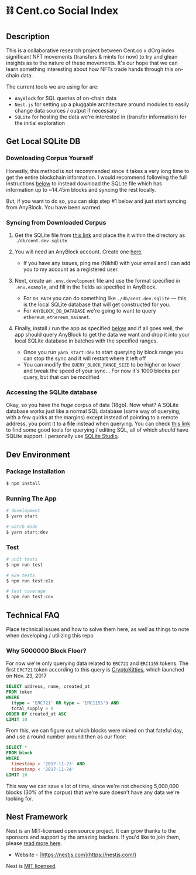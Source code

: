 # ⛓ Cent.co Social Index

## Description

This is a collaborative research project between Cent.co x dOrg index significant NFT movements (transfers & mints for now) to try and glean insights as to the nature of these movements. It's our hope that we can learn something interesting about how NFTs trade hands through this on-chain data.

The current tools we are using for are:

* `AnyBlock` for SQL queries of on-chain data
* `Nest.js` for setting up a pluggable architecture around modules to easily change data sources / output if necessary
* `SQLite` for hosting the data we're interested in (transfer information) for the initial exploration

## Get Local SQLite DB

### Downloading Corpus Yourself

Honestly, this method is *not* recommended since it takes a very long time to get the entire blockchain information. I would recommend following the full instructions [below](#Syncing-from-Downloaded-Corpus) to instead download the SQLite file which has information up to ~14.45m blocks and syncing the rest locally.

But, if you want to do so, you can skip step #1 below and just start syncing from AnyBlock. You have been warned.

### Syncing from Downloaded Corpus

1. Get the SQLite file from [this link](<INSERT LINK>) and place the it within the directory as `./db/cent.dev.sqlite`

2. You will need an AnyBlock account. Create one [here](https://www.anyblockanalytics.com/).
    * If you have any issues, ping me (Nikhil) with your email and I can add you to my account as a registered user.

3. Next, create an `.env.development` file and use the format specified in `.env.example`, and fill in the fields as specified in AnyBlock.
    * For `DB_PATH` you can do something like `./db/cent.dev.sqlite` — this is the local SQLite database that will get constructed for you.
    * For `ANYBLOCK_DB_DATABASE` we're going to want to query `ethereum_ethereum_mainnet`.

4. Finally, install / run the app as specified [below](#dev-environment) and if all goes well, the app should query AnyBlock to get the data we want and drop it into your local SQLite database in batches with the specified ranges.
    * Once you run `yarn start:dev` to start querying by block range you can stop the sync and it will restart where it left off
    * You can modify the `QUERY_BLOCK_RANGE_SIZE` to be higher or lower and tweak the speed of your sync... For now it's 1000 blocks per query, but that can be modified

### Accessing the SQLite database

Okay, so you have the *huge* corpus of data (18gb). Now what? A SQLite database works just like a normal SQL database (same way of querying, with a few quirks at the margins) except instead of pointing to a remote address, you point it to a **file** instead when querying. You can check [this link](https://towardsdatascience.com/10-best-sql-editor-tools-in-the-market-126acd64ba06) to find some good tools for querying / editing SQL, all of which *should* have SQLite support. I personally use [SQLite Studio](https://sqlitestudio.pl/).

## Dev Environment

### Package Installation

```bash
$ npm install
```

### Running The App

```bash
# development
$ yarn start

# watch mode
$ yarn start:dev
```

### Test

```bash
# unit tests
$ npm run test

# e2e tests
$ npm run test:e2e

# test coverage
$ npm run test:cov
```

## Technical FAQ

Place technical issues and how to solve them here, as well as things to note when developing / utilizing this repo

### Why 5000000 Block Floor?

For now we're only querying data related to `ERC721` and `ERC1155` tokens. The first `ERC721` token according to this query is [CryptoKitties](https://etherscan.io/address/0x06012c8cf97bead5deae237070f9587f8e7a266d), which launched on Nov. 23, 2017

``` SQL
SELECT address, name, created_at
FROM token
WHERE 
  (type = 'ERC721' OR type = 'ERC1155') AND
  total_supply > 0
ORDER BY created_at ASC
LIMIT 10
```

From this, we can figure out which blocks were mined on that fateful day, and use a round number around then as our floor:

``` SQL
SELECT * 
FROM block
WHERE 
  timestamp > '2017-11-23' AND 
  timestamp < '2017-11-24'
LIMIT 10
```

This way we can save a lot of time, since we're not checking 5,000,000 blocks (30% of the corpus) that we're sure doesn't have any data we're looking for.

## Nest Framework

Nest is an MIT-licensed open source project. It can grow thanks to the sponsors and support by the amazing backers. If you'd like to join them, please [read more here](https://docs.nestjs.com/support).

* Website - [https://nestjs.com](https://nestjs.com/)

Nest is [MIT licensed](LICENSE).
